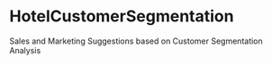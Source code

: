 # HotelCustomerSegmentation
Sales and Marketing Suggestions based on Customer Segmentation Analysis 
